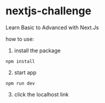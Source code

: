 # nextjs-challenge
Learn Basic to Advanced with Next.Js

how to use: 
1. install the package 
```
npm install
```
2. start app
```
npm run dev
```
3. click the localhost link
